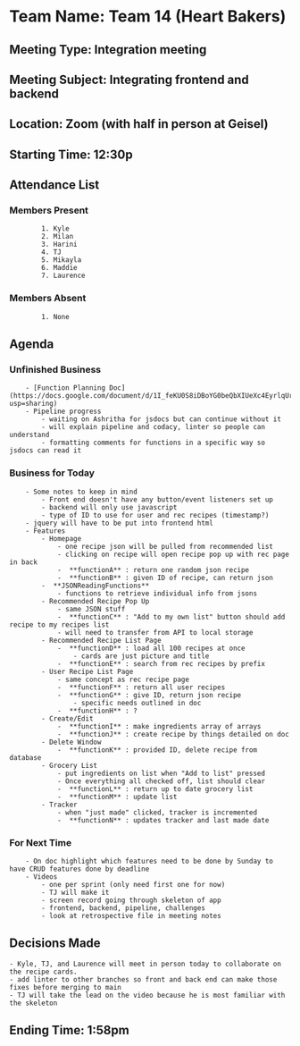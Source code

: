 # Team Name: Team 14 (Heart Bakers)
## Meeting Type: Integration meeting
## Meeting Subject: Integrating frontend and backend
## Location: Zoom (with half in person at Geisel)
## Starting Time: 12:30p
## Attendance List
### Members Present
            1. Kyle
            2. Milan
            3. Harini
            4. TJ
            5. Mikayla
            6. Maddie
            7. Laurence
### Members Absent
            1. None
## Agenda
### Unfinished Business
        - [Function Planning Doc](https://docs.google.com/document/d/1I_feKU0S8iDBoYG0beQbXIUeXc4EyrlqUrdJ6Eq_Smc/edit?usp=sharing)
        - Pipeline progress
            - waiting on Ashritha for jsdocs but can continue without it
            - will explain pipeline and codacy, linter so people can understand
            - formatting comments for functions in a specific way so jsdocs can read it
### Business for Today
        - Some notes to keep in mind
            - Front end doesn't have any button/event listeners set up
            - backend will only use javascript
            - type of ID to use for user and rec recipes (timestamp?)
        - jquery will have to be put into frontend html
        - Features
            - Homepage
                - one recipe json will be pulled from recommended list
                - clicking on recipe will open recipe pop up with rec page in back
                -  **functionA** : return one random json recipe
                -  **functionB** : given ID of recipe, can return json
            -  **JSONReadingFunctions** 
                - functions to retrieve individual info from jsons
            - Recommended Recipe Pop Up
                - same JSON stuff
                -  **functionC** : "Add to my own list" button should add recipe to my recipes list
                - will need to transfer from API to local storage
            - Recommended Recipe List Page
                -  **functionD** : load all 100 recipes at once
                    - cards are just picture and title
                -  **functionE** : search from rec recipes by prefix
            - User Recipe List Page
                - same concept as rec recipe page
                -  **functionF** : return all user recipes
                -  **functionG** : give ID, return json recipe
                    - specific needs outlined in doc
                -  **functionH** : ?
            - Create/Edit 
                -  **functionI** : make ingredients array of arrays
                -  **functionJ** : create recipe by things detailed on doc
            - Delete Window
                -  **functionK** : provided ID, delete recipe from database
            - Grocery List
                - put ingredients on list when "Add to list" pressed
                - Once everything all checked off, list should clear
                -  **functionL** : return up to date grocery list
                -  **functionM** : update list
            - Tracker
                - when "just made" clicked, tracker is incremented
                -  **functionN** : updates tracker and last made date
### For Next Time
        - On doc highlight which features need to be done by Sunday to have CRUD features done by deadline
        - Videos
            - one per sprint (only need first one for now)
            - TJ will make it
            - screen record going through skeleton of app
            - frontend, backend, pipeline, challenges
            - look at retrospective file in meeting notes
## Decisions Made
    - Kyle, TJ, and Laurence will meet in person today to collaborate on the recipe cards.
    - add linter to other branches so front and back end can make those fixes before merging to main
    - TJ will take the lead on the video because he is most familiar with the skeleton 
## Ending Time: 1:58pm
